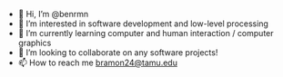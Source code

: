 - 👋 Hi, I’m @benrmn
- 👀 I’m interested in software development and low-level processing
- 🌱 I’m currently learning computer and human interaction / computer graphics
- 💞️ I’m looking to collaborate on any software projects!
- 📫 How to reach me bramon24@tamu.edu

<!---
benrmn/benrmn is a ✨ special ✨ repository because its `README.md` (this file) appears on your GitHub profile.
You can click the Preview link to take a look at your changes.
--->
